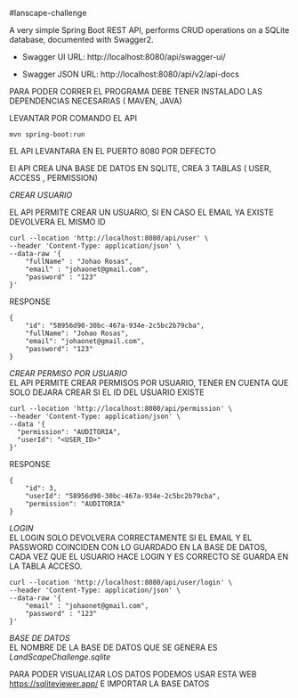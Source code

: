 #lanscape-challenge

A very simple Spring Boot REST API, performs CRUD operations on a SQLite database, documented with Swagger2.

* Swagger UI URL: http://localhost:8080/api/swagger-ui/

* Swagger JSON URL: http://localhost:8080/api/v2/api-docs


PARA PODER CORRER EL PROGRAMA DEBE TENER INSTALADO LAS DEPENDENCIAS NECESARIAS ( MAVEN, JAVA)

LEVANTAR POR COMANDO EL API
~~~
mvn spring-boot:run
~~~

EL API LEVANTARA EN EL PUERTO 8080 POR DEFECTO  

El API CREA UNA BASE DE DATOS EN SQLITE, CREA 3 TABLAS ( USER, ACCESS , PERMISSION)

*CREAR USUARIO*  

EL API PERMITE CREAR UN USUARIO, SI EN CASO EL EMAIL YA EXISTE DEVOLVERA EL MISMO ID

~~~
curl --location 'http://localhost:8080/api/user' \
--header 'Content-Type: application/json' \
--data-raw '{
    "fullName" : "Johao Rosas",
    "email" : "johaonet@gmail.com",
    "password" : "123"
}'
~~~

RESPONSE  
~~~
{
    "id": "58956d90-30bc-467a-934e-2c5bc2b79cba",
    "fullName": "Johao Rosas",
    "email": "johaonet@gmail.com",
    "password": "123"
}
~~~

*CREAR PERMISO POR USUARIO*  
EL API PERMITE CREAR PERMISOS POR USUARIO, TENER EN CUENTA QUE SOLO DEJARA CREAR SI EL ID DEL USUARIO EXISTE

~~~
curl --location 'http://localhost:8080/api/permission' \
--header 'Content-Type: application/json' \
--data '{
  "permission": "AUDITORIA",
  "userId": "<USER_ID>"
}'
~~~

RESPONSE  
~~~
{
    "id": 3,
    "userId": "58956d90-30bc-467a-934e-2c5bc2b79cba",
    "permission": "AUDITORIA"
}
~~~

*LOGIN*  
EL LOGIN SOLO DEVOLVERA CORRECTAMENTE SI EL EMAIL Y EL PASSWORD COINCIDEN CON LO GUARDADO EN LA BASE DE DATOS, CADA VEZ QUE EL USUARIO HACE LOGIN Y ES CORRECTO SE GUARDA EN LA TABLA ACCESO.
~~~
curl --location 'http://localhost:8080/api/user/login' \
--header 'Content-Type: application/json' \
--data-raw '{
    "email" : "johaonet@gmail.com",
    "password" : "123"
}'
~~~


*BASE DE DATOS*  
EL NOMBRE DE LA BASE DE DATOS QUE SE GENERA ES *LandScapeChallenge.sqlite*

PARA PODER VISUALIZAR LOS DATOS PODEMOS USAR ESTA WEB https://sqliteviewer.app/ E IMPORTAR LA BASE DATOS 
